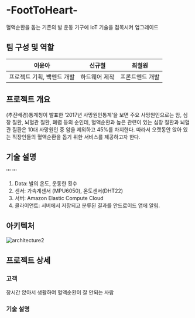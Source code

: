 # -FootToHeart-
혈액순환을 돕는 기존의 발 운동 기구에 IoT 기술을 접목시켜 업그레이드

## 팀 구성 및 역할

| 이윤아 | 신규철  | 최철원 | 
| --- | --- | --- |
| 프로젝트 기획, 백엔드 개발 |  하드웨어 제작 |  프론트엔드 개발 |


## 프로젝트 개요
(추진배경)통계청이 발표한 ‘2017년 사망원인통계’을 보면 주요 사망원인으로는 암, 심장 질환, 뇌혈관 질환, 폐렴 등의 순인데, 혈액순환과 높은 관련이 있는 심장 질환과 뇌혈관 질환은 10대 사망원인 중 암을 제외하고 45%를 차지한다. 따라서 오랫동안 앉아 있는 직장인들의 혈액순환을 돕기 위한 서비스를 제공하고자 한다.



## 기술 설명 
''' '''

 1. Data: 발의 온도, 운동한 횟수
 2. 센서: 가속계센서 (MPU6050), 온도센서(DHT22)
 3. 서버: Amazon Elastic Compute Cloud
 4. 클라이언트: 서버에서 저장되고 분류된 결과를 안드로이드 앱에 알림. 

## 아키텍처

![architecture2](https://user-images.githubusercontent.com/35857011/56075320-7a355200-5dfb-11e9-820d-e0e7603002f8.PNG)

## 프로젝트 상세

### 고객
장시간 앉아서 생활하여 혈액순환이 잘 안되는 사람

### 기술 설명


